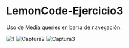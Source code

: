 # LemonCode-Ejercicio3
Uso de Media queries en barra de navegación.

![1](https://github.com/Rosten1805/LemonCode-Ejercicio3/assets/123247001/81ecc99b-ceea-470c-be9a-6d9e13b8f2c8)
![Captura2](https://github.com/Rosten1805/LemonCode-Ejercicio3/assets/123247001/f6330f70-7901-4630-b93d-70e0c4ee966d)
![Captura3](https://github.com/Rosten1805/LemonCode-Ejercicio3/assets/123247001/a3a3595a-0504-42b9-a7d4-5334f071c6b0)
